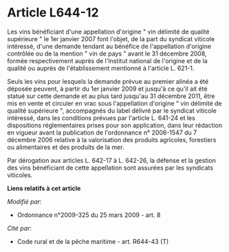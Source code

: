 # Article L644-12

Les vins bénéficiant d'une appellation d'origine " vin délimité de qualité supérieure " le 1er janvier 2007 font l'objet, de
la part du syndicat viticole intéressé, d'une demande tendant au bénéfice de l'appellation d'origine contrôlée ou de la
mention " vin de pays " avant le 31 décembre 2008, formée respectivement auprès de l'Institut national de l'origine et de la
qualité ou auprès de l'établissement mentionné à l'article L. 621-1. 

Seuls les vins pour lesquels la demande prévue au premier alinéa a été déposée peuvent, à partir du 1er janvier 2009 et
jusqu'à ce qu'il ait été statué sur cette demande et au plus tard jusqu'au 31 décembre 2011, être mis en vente et circuler en
vrac sous l'appellation d'origine " vin délimité de qualité supérieure ", accompagnés du label délivré par le syndicat
viticole intéressé, dans les conditions prévues par l'article L. 641-24 et les dispositions réglementaires prises pour son
application, dans leur rédaction en vigueur avant la publication de l'ordonnance n° 2006-1547 du 7 décembre 2006 relative à
la valorisation des produits agricoles, forestiers ou alimentaires et des produits de la mer. 

Par dérogation aux articles L. 642-17 à L. 642-26, la défense et la gestion des vins bénéficiant de cette appellation sont
assurées par les syndicats viticoles.

**Liens relatifs à cet article**

_Modifié par_:

  - Ordonnance n°2009-325 du 25 mars 2009 - art. 8

_Cité par_:

  - Code rural et de la pêche maritime - art. R644-43 (T)
